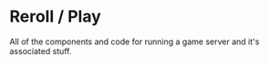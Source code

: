 # Reroll / Play
All of the components and code for running a game server and it's associated stuff. 